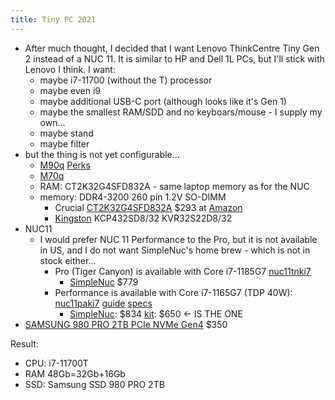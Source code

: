 ```yaml
---
title: Tiny PC 2021
---
```

- After much thought, I decided that I want Lenovo ThinkCentre Tiny Gen 2 instead of a NUC 11. It is similar to HP and Dell 1L PCs, but I'll stick with Lenovo I think. I want:
  - maybe i7-11700 (without the T) processor
  - maybe even i9
  - maybe additional USB-C port (although looks like it's Gen 1)
  - maybe the smallest RAM/SDD and no keyboars/mouse - I supply my own...
  - maybe stand
  - maybe filter
- but the thing is not yet configurable...
  - [M90q](https://www.lenovo.com/us/en/p/desktops/thinkcentre/m-series-tiny/thinkcentre-m90q-gen-2/11tc1mt9qg2) [Perks](https://www.lenovo.com/us/members/en/p/desktops/thinkcentre/m-series-tiny/thinkcentre-m90q-gen-2/11tc1mt9qg2?groupId=epp_cocacola)
  - [M70q](https://www.lenovo.com/us/en/p/desktops/thinkcentre/m-series-tiny/thinkcentre-m70q-gen-2/wmd00000453)
  - RAM: CT2K32G4SFD832A  - same laptop memory as for the NUC
  - memory: DDR4-3200 260 pin 1.2V SO-DIMM
    - Crucial [CT2K32G4SFD832A](https://www.crucial.com/memory/ddr4/ct2k32g4sfd832a/ct20851133)   $293 at [Amazon](https://www.amazon.com/Crucial-Single-SODIMM-260-Pin-Memory/dp/B07ZLCVKPV/ref=asc_df_B07ZLC7VNH/?tag=hyprod-20&linkCode=df0&hvadid=459728334703&hvpos=&hvnetw=g&hvrand=18152813235740296959&hvpone=&hvptwo=&hvqmt=&hvdev=c&hvdvcmdl=&hvlocint=&hvlocphy=9002082&hvtargid=pla-902017067969&th=1)
    - [Kingston](https://www.kingston.com/unitedstates/us/memory/search?model=101029&devicetype=21&mfr=INT&line=Next%20Unit%20of%20Computing%20(NUC)) KCP432SD8/32 KVR32S22D8/32
- NUC11
  - I would prefer NUC 11 Performance to the Pro, but it is not available in US, and I do not want SimpleNuc's home brew - which is not in stock either...
    - Pro (Tiger Canyon) is available with Core i7-1185G7 [nuc11tnki7](https://ark.intel.com/content/www/us/en/ark/products/205599/intel-nuc-11-pro-kit-nuc11tnki7.html)
      - [SimpleNuc](https://simplynuc.com/11tnhi7-full/) $779
    - Performance is available with Core i7-1165G7 (TDP 40W): [nuc11paki7](https://www.intel.com/content/www/us/en/products/sku/205029/intel-nuc-11-performance-kit-nuc11paki7/specifications.html)  [guide](https://www.intel.com/content/dam/support/us/en/documents/intel-nuc/NUC11PAK_Kit_UserGuide.pdf)  [specs](https://www.intel.com/content/dam/support/us/en/documents/intel-nuc/NUC11PA_TechProdSpec.pdf)
      - [SimpleNuc](https://simplynuc.com/11paki7-full/): $834  [kit](https://simplynuc.com/11paki7-shop/): $650   <- IS THE ONE
- [SAMSUNG 980 PRO 2TB PCIe NVMe Gen4](https://www.amazon.com/dp/B08RK2SR23/?coliid=I2ICH6OU5OLXCB&colid=3SQX39LLHO27E&psc=1&ref_=lv_ov_lig_dp_it) $350

Result:
- CPU: i7-11700T
- RAM 48Gb=32Gb+16Gb
- SSD: Samsung SSD 980 PRO 2TB